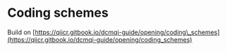 # Coding schemes

Build on [https://qiicr.gitbook.io/dcmqi-guide/opening/coding\_schemes](https://qiicr.gitbook.io/dcmqi-guide/opening/coding_schemes) 

